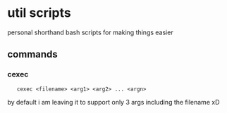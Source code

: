 # util scripts

personal shorthand bash scripts for making things easier
## commands
### cexec
       cexec <filename> <arg1> <arg2> ... <argn>
by default i am leaving it to support only 3 args including the filename xD
